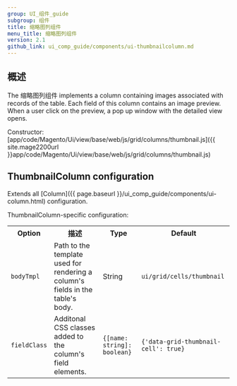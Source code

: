 ```yaml
---
group: UI_组件_guide
subgroup: 组件
title: 缩略图列组件
menu_title: 缩略图列组件
version: 2.1
github_link: ui_comp_guide/components/ui-thumbnailcolumn.md
---
```


## 概述

The 缩略图列组件 implements a column containing images associated with records of the table. Each field of this column contains an image preview. When a user click on the preview, a pop up window with the detailed view opens.

Constructor: [app/code/Magento/Ui/view/base/web/js/grid/columns/thumbnail.js]({{ site.mage2200url }}app/code/Magento/Ui/view/base/web/js/grid/columns/thumbnail.js)

## ThumbnailColumn configuration

Extends all [Column]({{ page.baseurl }}/ui_comp_guide/components/ui-column.html) configuration.

ThumbnailColumn-specific configuration:

<table>
  <tr>
    <th>Option</th>
    <th>描述</th>
    <th>Type</th>
    <th>Default</th>
  </tr>
  <tr>
    <td><code>bodyTmpl</code></td>
    <td>Path to the template used for rendering a column's fields in the table's body.</td>
    <td>String</td>
    <td><code>ui/grid/cells/thumbnail</code></td>
  </tr>
  <tr>
    <td><code>fieldClass</code></td>
    <td>Additonal CSS classes added to the column's field elements.</td>
    <td><code>{[name: string]: boolean}</code></td>
    <td><code>{'data-grid-thumbnail-cell': true}</code></td>
  </tr>
</table>
